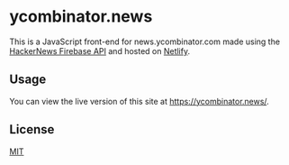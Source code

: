 # ycombinator.news
This is a JavaScript front-end for news.ycombinator.com made using the [HackerNews Firebase API](https://github.com/HackerNews/API) and hosted on [Netlify](https://www.netlify.com/).

## Usage
You can view the live version of this site at https://ycombinator.news/.

## License
[MIT](LICENSE)
